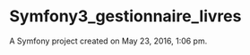 Symfony3_gestionnaire_livres
============================

A Symfony project created on May 23, 2016, 1:06 pm.
